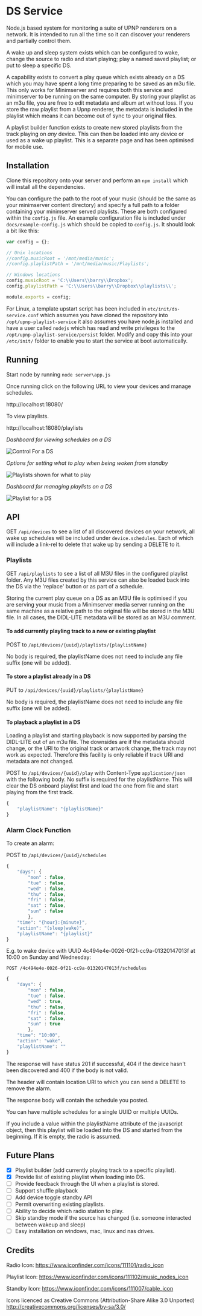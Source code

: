 # DS Service

Node.js based system for monitoring a suite of UPNP renderers on a network. It is intended to run all the time so it can discover your renderers and partially control them. 

A wake up and sleep system exists which can be configured to wake, change the source to radio and start playing; play a named saved playlist; or put to sleep a specific DS.  

A capability exists to convert a play queue which exists already on a DS which you may have spent a long time preparing to be saved as an m3u file. This only works for Minimserver and requires both this service and minimserver to be running on the same computer. By storing your playlist as an m3u file, you are free to edit metadata and album art without loss. If you store the raw playlist from a Upnp renderer, the metadata is included in the playlist which means it can become out of sync to your original files. 

A playlist builder function exists to create new stored playlists from the track playing on *any* device. This can then be loaded into any device or used as a wake up playlist. This is a separate page and has been optimised for mobile use. 

## Installation

Clone this repository onto your server and perform an `npm install` which will install all the dependencies. 

You can configure the path to the root of your music (should be the same as your minimserver content directory) and specify a full path to a folder containing your minimserver served playlists. These are both configured within the `config.js` file. An example configuration file is included under `docs/example-config.js` which should be copied to `config.js`. It should look a bit like this:

```javascript
var config = {};

// Unix locations
//config.musicRoot = '/mnt/media/music';
//config.playlistPath = '/mnt/media/music/Playlists';

// Windows locations
config.musicRoot = 'C:\\Users\\barry\\Dropbox';
config.playlistPath = 'C:\\Users\\barry\\Dropbox\\playlists\\';

module.exports = config;
```

For Linux, a template upstart script has been included in `etc/init/ds-service.conf` which assumes you have cloned the repository into `/opt/upnp-playlist-service` it also assumes you have node.js installed and have a user called `nodejs` which has read and write privileges to the `/opt/upnp-playlist-service/persist` folder. Modify and copy this into your `/etc/init/` folder to enable you to start the service at boot automatically. 

## Running

Start node by running `node server\app.js`

Once running click on the following URL to view your devices and manage schedules. 

http://localhost:18080/

To view playlists.

http://localhost:18080/playlists

*Dashboard for viewing schedules on a DS*

![Control For a DS](https://raw.githubusercontent.com/bazwilliams/upnp-playlist-service/master/docs/control-ui-screenshot.png)

*Options for setting what to play when being woken from standby*

![Playlists shown for what to play](https://raw.githubusercontent.com/bazwilliams/upnp-playlist-service/master/docs/what-to-play-screenshot.png)

*Dashboard for managing playlists on a DS*

![Playlist for a DS](https://raw.githubusercontent.com/bazwilliams/upnp-playlist-service/master/docs/playlist-ui-screenshot.png)

## API

GET `/api/devices` to see a list of all discovered devices on your network, all wake up schedules will be included under `device.schedules`. Each of which will include a link-rel to delete that wake up by sending a DELETE to it. 

### Playlists

GET `/api/playlists` to see a list of all M3U files in the configured playlist folder. Any M3U files created by this service can also be loaded back into the DS via the 'replace' button or as part of a schedule. 

Storing the current play queue on a DS as an M3U file is optimised if you are serving your music from a Minimserver media server running on the same machine as a relative path to the original file will be stored in the M3U file. In all cases, the DIDL-LITE metadata will be stored as an M3U comment. 

#### To add currently playling track to a new or existing playlist

POST to `/api/devices/{uuid}/playlists/{playlistName}`

No body is required, the playlistName does not need to include any file suffix (one will be added).

#### To store a playlist already in a DS

PUT to `/api/devices/{uuid}/playlists/{playlistName}`

No body is required, the playlistName does not need to include any file suffix (one will be added). 

#### To playback a playlist in a DS

Loading a playlist and starting playback is now supported by parsing the DIDL-LITE out of an m3u file. The downsides are if the metadata should change, or the URI to the original track or artwork change, the track may not work as expected. Therefore this facility is only reliable if track URI and metadata are not changed. 

POST to `/api/devices/{uuid}/play` with Content-Type `application/json` with the following body. No suffix is required for the playlistName. This will clear the DS onboard playlist first and load the one from file and start playing from the first track. 

```javascript
{
    "playlistName": "{playlistName}" 
}
```

### Alarm Clock Function

To create an alarm:

POST to `/api/devices/{uuid}/schedules`

```javascript
{
    "days": {
    	"mon" : false,
    	"tue" : false,
    	"wed" : false,
    	"thu" : false,
    	"fri" : false,
    	"sat" : false,
    	"sun" : false
    	},
    "time": "{hour}:{minute}",
    "action": "(sleep|wake)",
    "playlistName": "{playlist}"
}
```

E.g. to wake device with UUID 4c494e4e-0026-0f21-cc9a-01320147013f at 10:00 on Sunday and Wednesday: 

`POST /4c494e4e-0026-0f21-cc9a-01320147013f/schedules`

```javascript
{
    "days": {
    	"mon" : false,
    	"tue" : false,
    	"wed" : true,
    	"thu" : false,
    	"fri" : false,
    	"sat" : false,
    	"sun" : true
    	},
    "time": "10:00",
    "action": "wake",
    "playlistName": ""
}
```

The response will have status 201 if successful, 404 if the device hasn't been discovered and 400 if the body is not valid. 

The header will contain location URI to which you can send a DELETE to remove the alarm. 

The response body will contain the schedule you posted. 

You can have multiple schedules for a single UUID or multiple UUIDs. 

If you include a value within the playlistName attribute of the javascript object, then this playlist will be loaded into the DS and started from the beginning. If it is empty, the radio is assumed. 

## Future Plans

- [X] Playlist builder (add currently playing track to a specific playlist).
- [X] Provide list of existing playlist when loading into DS.
- [ ] Provide feedback through the UI when a playlist is stored.
- [ ] Support shuffle playback
- [ ] Add device toggle standby API
- [ ] Permit overwriting existing playlists.
- [ ] Ability to decide which radio station to play.
- [ ] Skip standby mode if the source has changed (i.e. someone interacted between wakeup and sleep)
- [ ] Easy installation on windows, mac, linux and nas drives.

## Credits

Radio Icon: https://www.iconfinder.com/icons/111101/radio_icon

Playlist Icon: https://www.iconfinder.com/icons/111102/music_nodes_icon

Standby Icon: https://www.iconfinder.com/icons/111007/cable_icon

Icons licenced as Creative Commons (Attribution-Share Alike 3.0 Unported) 
http://creativecommons.org/licenses/by-sa/3.0/    
